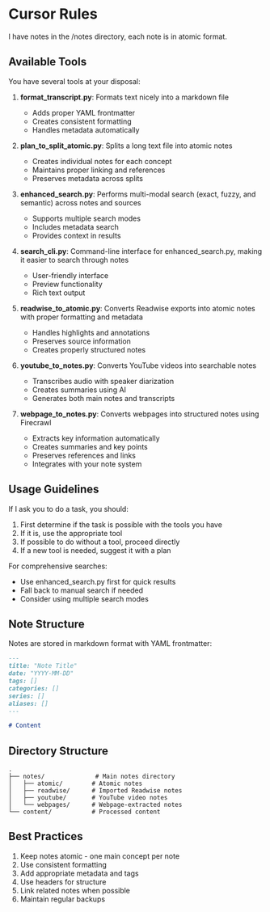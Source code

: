 # Cursor Rules

I have notes in the /notes directory, each note is in atomic format.

## Available Tools

You have several tools at your disposal:

1. **format_transcript.py**: Formats text nicely into a markdown file
   - Adds proper YAML frontmatter
   - Creates consistent formatting
   - Handles metadata automatically

2. **plan_to_split_atomic.py**: Splits a long text file into atomic notes
   - Creates individual notes for each concept
   - Maintains proper linking and references
   - Preserves metadata across splits

3. **enhanced_search.py**: Performs multi-modal search (exact, fuzzy, and semantic) across notes and sources
   - Supports multiple search modes
   - Includes metadata search
   - Provides context in results

4. **search_cli.py**: Command-line interface for enhanced_search.py, making it easier to search through notes
   - User-friendly interface
   - Preview functionality
   - Rich text output

5. **readwise_to_atomic.py**: Converts Readwise exports into atomic notes with proper formatting and metadata
   - Handles highlights and annotations
   - Preserves source information
   - Creates properly structured notes

6. **youtube_to_notes.py**: Converts YouTube videos into searchable notes
   - Transcribes audio with speaker diarization
   - Creates summaries using AI
   - Generates both main notes and transcripts

7. **webpage_to_notes.py**: Converts webpages into structured notes using Firecrawl
   - Extracts key information automatically
   - Creates summaries and key points
   - Preserves references and links
   - Integrates with your note system

## Usage Guidelines

If I ask you to do a task, you should:

1. First determine if the task is possible with the tools you have
2. If it is, use the appropriate tool
3. If possible to do without a tool, proceed directly
4. If a new tool is needed, suggest it with a plan

For comprehensive searches:
- Use enhanced_search.py first for quick results
- Fall back to manual search if needed
- Consider using multiple search modes

## Note Structure

Notes are stored in markdown format with YAML frontmatter:
```markdown
---
title: "Note Title"
date: "YYYY-MM-DD"
tags: []
categories: []
series: []
aliases: []
---

# Content
```

## Directory Structure

```
.
├── notes/              # Main notes directory
│   ├── atomic/        # Atomic notes
│   ├── readwise/      # Imported Readwise notes
│   ├── youtube/       # YouTube video notes
│   └── webpages/      # Webpage-extracted notes
└── content/           # Processed content
```

## Best Practices

1. Keep notes atomic - one main concept per note
2. Use consistent formatting
3. Add appropriate metadata and tags
4. Use headers for structure
5. Link related notes when possible
6. Maintain regular backups 
